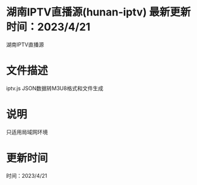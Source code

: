 # 湖南IPTV直播源(hunan-iptv) 最新更新时间：2023/4/21
湖南IPTV直播源

# 文件描述
iptv.js JSON数据转M3U8格式和文件生成

# 说明
只适用局域网环境

# 更新时间
时间：2023/4/21
